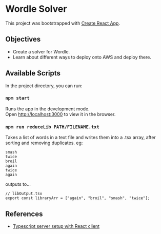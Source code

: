 # Wordle Solver

This project was bootstrapped with [Create React App](https://github.com/facebook/create-react-app).

## Objectives

- Create a solver for Wordle.
- Learn about different ways to deploy onto AWS and deploy there.

## Available Scripts

In the project directory, you can run:

### `npm start`

Runs the app in the development mode.\
Open [http://localhost:3000](http://localhost:3000) to view it in the browser.

### `npm run reduceLib PATH/FILENAME.txt`

Takes a list of words in a text file and writes them into a .tsx array, after sorting and removing duplicates.
eg:

```
smash
twice
broil
again
twice
again
```

outputs to...

```tsx
// libOutput.tsx
export const libraryArr = ["again", "broil", "smash", "twice"];
```

## References

- [Typescript server setup with React client](https://medium.com/geekculture/deploying-an-express-node-js-react-app-with-typescript-to-azure-web-apps-using-github-actions-25e4e59203e)
